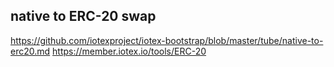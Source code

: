 ## native to ERC-20 swap
https://github.com/iotexproject/iotex-bootstrap/blob/master/tube/native-to-erc20.md
https://member.iotex.io/tools/ERC-20
